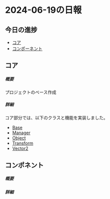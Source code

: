 # 2024-06-19の日報

## 今日の進捗
- [コア](#コア)
- [コンポーネント](#コンポーネント)

## コア
##### 概要
プロジェクトのベース作成
##### 詳細
コア部分では、以下のクラスと機能を実装しました。
- <a href="https://github.com/Shatang0821/EngineBase/blob/main/EngineBase/Base.h" target="_blank">Base</a>
- <a href="https://github.com/Shatang0821/EngineBase/blob/main/EngineBase/Manager.h" target="_blank">Manager</a>
- <a href="https://github.com/Shatang0821/EngineBase/blob/main/EngineBase/Object.h" target="_blank">Object</a>
- <a href="https://github.com/Shatang0821/EngineBase/blob/main/EngineBase/Transform.h" target="_blank">Transform</a>
- <a href="https://github.com/Shatang0821/EngineBase/blob/main/EngineBase/Vector2.h" target="_blank">Vector2</a>
## コンポネント
##### 概要

##### 詳細
